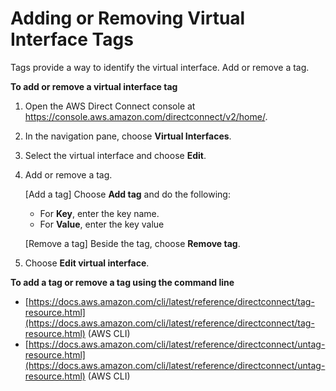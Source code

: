 # Adding or Removing Virtual Interface Tags<a name="modify-tags-vif"></a>

Tags provide a way to identify the virtual interface\. Add or remove a tag\.

**To add or remove a virtual interface tag**

1. Open the AWS Direct Connect console at [https://console\.aws\.amazon\.com/directconnect/v2/home/](https://console.aws.amazon.com/directconnect/v2/home/)\.

1. In the navigation pane, choose **Virtual Interfaces**\.

1.  Select the virtual interface and choose **Edit**\.

1. Add or remove a tag\.

   \[Add a tag\] Choose **Add tag** and do the following:
   + For **Key**, enter the key name\.
   + For **Value**, enter the key value

   \[Remove a tag\] Beside the tag, choose **Remove tag**\.

1. Choose **Edit virtual interface**\.

**To add a tag or remove a tag using the command line**
+ [https://docs.aws.amazon.com/cli/latest/reference/directconnect/tag-resource.html](https://docs.aws.amazon.com/cli/latest/reference/directconnect/tag-resource.html) \(AWS CLI\) 
+ [https://docs.aws.amazon.com/cli/latest/reference/directconnect/untag-resource.html](https://docs.aws.amazon.com/cli/latest/reference/directconnect/untag-resource.html) \(AWS CLI\) 